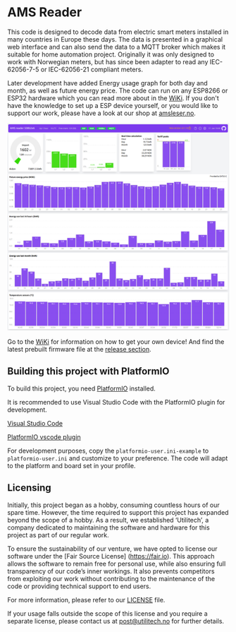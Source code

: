 # AMS Reader
This code is designed to decode data from electric smart meters installed in many countries in Europe these days. The data is presented in a graphical web interface and can also send the data to a MQTT broker which makes it suitable for home automation project. Originally it was only designed to work with Norwegian meters, but has since been adapter to read any IEC-62056-7-5 or IEC-62056-21 compliant meters.

Later development have added Energy usage graph for both day and month, as well as future energy price. The code can run on any ESP8266 or ESP32 hardware which you can read more about in the [WiKi](https://github.com/UtilitechAS/amsreader-firmware/wiki). If you don't have the knowledge to set up a ESP device yourself, or you would like to support our work, please have a look at our shop at [amsleser.no](https://amsleser.no/).


<img src="images/dashboard.png">

Go to the [WiKi](https://github.com/UtilitechAS/amsreader-firmware/wiki) for information on how to get your own device! And find the latest prebuilt firmware file at the [release section](https://github.com/UtilitechAS/amsreader-firmware/releases).

## Building this project with PlatformIO
To build this project, you need [PlatformIO](https://platformio.org/) installed.

It is recommended to use Visual Studio Code with the PlatformIO plugin for development.

[Visual Studio Code](https://code.visualstudio.com/download)

[PlatformIO vscode plugin](https://platformio.org/install/ide?install=vscode)

For development purposes, copy the ```platformio-user.ini-example``` to ```platformio-user.ini``` and customize to your preference. The code will adapt to the platform and board set in your profile.

## Licensing
Initially, this project began as a hobby, consuming countless hours of our spare time. However, the time required to support this project has expanded beyond the scope of a hobby. As a result, we established ‘Utilitech’, a company dedicated to maintaining the software and hardware for this project as part of our regular work.

To ensure the sustainability of our venture, we have opted to license our software under the [Fair Source License] (https://fair.io). This approach allows the software to remain free for personal use, while also ensuring full transparency of our code’s inner workings. It also prevents competitors from exploiting our work without contributing to the maintenance of the code or providing technical support to end users.

For more information, please refer to our [LICENSE](/LICENSE) file.

If your usage falls outside the scope of this license and you require a separate license, please contact us at [post@utilitech.no](mailto:post@utilitech.no) for further details.
